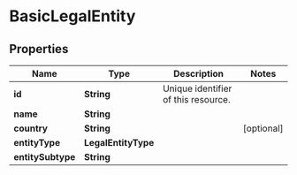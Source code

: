 

# BasicLegalEntity


## Properties

| Name | Type | Description | Notes |
|------------ | ------------- | ------------- | -------------|
|**id** | **String** | Unique identifier of this resource. |  |
|**name** | **String** |  |  |
|**country** | **String** |  |  [optional] |
|**entityType** | **LegalEntityType** |  |  |
|**entitySubtype** | **String** |  |  |



